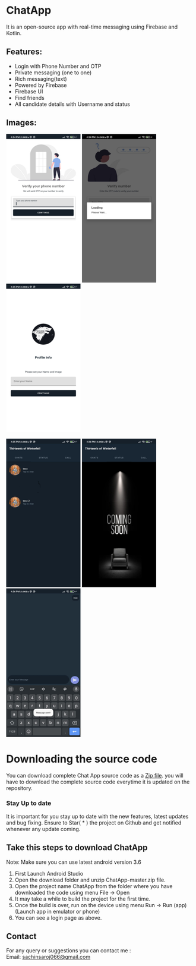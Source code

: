 # ChatApp
It is an open-source app with real-time messaging using Firebase and Kotlin.

## Features:
- Login with Phone Number and OTP
- Private messaging (one to one)
- Rich messaging(text)
- Powered by Firebase
- Firebase UI
- Find friends
- All candidate details with Username and status


## Images:
<p float="left">
<img src="https://github.com/Sachin066/Chatting_App_in_kotlin/blob/master/screenshot/1.jpg?raw=true" width="200" height="400">
<img src="https://github.com/Sachin066/Chatting_App_in_kotlin/blob/master/screenshot/2.jpg?raw=true" width="200" height="400">
<img src="https://github.com/Sachin066/Chatting_App_in_kotlin/blob/master/screenshot/3.jpg?raw=true" width="200" height="400">
</p>

<p float="left">
<img src="https://github.com/Sachin066/Chatting_App_in_kotlin/blob/master/screenshot/4.jpg?raw=true" width="200" height="400">
<img src="https://github.com/Sachin066/Chatting_App_in_kotlin/blob/master/screenshot/5.jpg?raw=true" width="200" height="400">
<img src="https://github.com/Sachin066/Chatting_App_in_kotlin/blob/master/screenshot/6.jpg?raw=true" width="200" height="400">
</p>

# Downloading the source code

You can download complete Chat App source code as a <a href="https://github.com/Sachin066/Chatting_App_in_kotlin/archive/refs/heads/master.zip"> Zip file</a>.
you will have to download the complete source code everytime it is updated on the repository.

### Stay Up to date
It is important for you stay up to date with the new features, latest updates and bug fixing. Ensure to Star( * ) the project on Github and get notified whenever any update coming.
## Take this steps to download ChatApp
Note: Make sure you can use latest android version 3.6

1) First Launch Android Studio
2) Open the download folder and unzip ChatApp-master.zip file.
3) Open the project name ChatApp from the folder where you have downloaded the code using menu File -> Open
4) It may take a while to build the project for the first time.
5) Once the build is over, run on the device using menu Run -> Run (app) (Launch app in emulator or phone)
6) You can see a login page as above.

## Contact
For any query or suggestions you can contact me :<br>
Email: sachinsaroj066@gmail.com